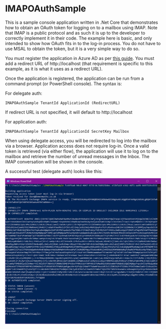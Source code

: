 # IMAPOAuthSample

This is a sample console application written in .Net Core that demonstrates how to obtain an OAuth token for logging on to a mailbox using IMAP.  Note that IMAP is a public protocol and as such it is up to the developer to correctly implement it in their code. The example here is basic, and only intended to show how OAuth fits in to the log-in process. You do not have to use MSAL to obtain the token, but it is a very simple way to do so.

You must register the application in Azure AD as per [this guide](https://docs.microsoft.com/en-us/exchange/client-developer/legacy-protocols/how-to-authenticate-an-imap-pop-smtp-application-by-using-oauth#get-an-access-token "Authenticate an IMAP application using OAuth").  You must add a redirect URL of http://localhost (that requirement is specific to this example, as it is what it uses as a redirect URL).

Once the application is registered, the application can be run from a command prompt (or PowerShell console).  The syntax is:

For delegate auth:
```
IMAPOAuthSample TenantId ApplicationId (RedirectURL)
```
If redirect URL is not specified, it will default to http://localhost

For application auth:
```
IMAPOAuthSample TenantId ApplicationId SecretKey Mailbox
```

When using delegate access, you will be redirected to log into the mailbox via a browser.  Application access does not require log-in.  Once a valid token is retrieved (via either flow), the application will use it to log on to the mailbox and retrieve the number of unread messages in the Inbox.  The IMAP conversation will be shown in the console.

A successful test (delegate auth) looks like this:

![IMAPOAuthSample Successful Test Screenshot](https://github.com/David-Barrett-MS/IMAPOAuthSample/blob/master/IMAPOAuthSample.png?raw=true "IMAPOAuthSample Successful Test Screenshot")
